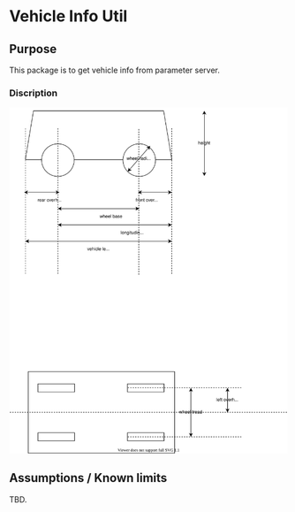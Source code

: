 # Vehicle Info Util

## Purpose

This package is to get vehicle info from parameter server.

### Discription

![description](./media/vehicle_info.drawio.svg)

## Assumptions / Known limits

TBD.